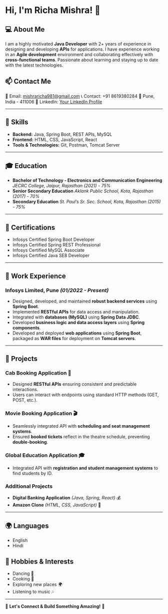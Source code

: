 # Hi, I'm Richa Mishra! 👋

## 💻 About Me
I am a highly motivated **Java Developer** with 2+ years of experience in designing and developing **APIs** for applications. I have experience working in an **Agile development** environment and collaborating effectively with **cross-functional teams**. Passionate about learning and staying up to date with the latest technologies. 

## 📫 Contact Me
📧 Email: [mishraricha981@gmail.com](mailto:mishraricha981@gmail.com) 
📞 Contact: +91 8619380284 
📍 Pune, India - 411006 
🔗 LinkedIn: [Your LinkedIn Profile](#)

---

## 🚀 Skills
- **Backend:** Java, Spring Boot, REST APIs, MySQL 
- **Frontend:** HTML, CSS, JavaScript, React 
- **Tools & Technologies:** Git, Postman, Tomcat Server 

---

## 🎓 Education
- **Bachelor of Technology - Electronics and Communication Engineering** 
 *JECRC College, Jaipur, Rajasthan (2021) - 75%* 
- **Senior Secondary Education** 
 *Aklank Public School, Kota, Rajasthan (2017) - 70%* 
- **Secondary Education** 
 *St. Paul’s Sr. Sec. School, Kota, Rajasthan (2015) - 75%* 

---

## 🎯 Certifications
- Infosys Certified Spring Boot Developer 
- Infosys Certified Spring REST Professional 
- Infosys Certified MySQL Associate 
- Infosys Certified Java SE8 Developer 

---

## 💼 Work Experience
### Infosys Limited, Pune *(01/2022 - Present)*
- Designed, developed, and maintained **robust backend services** using **Spring Boot**.
- Implemented **RESTful APIs** for data access and manipulation.
- Integrated with **databases (MySQL)** using **Spring Data JDBC**.
- Developed **business logic and data access layers** using **Spring components**.
- Developed and deployed **web applications** using **Spring Boot**, packaged as **WAR files** for deployment on **Tomcat servers**.

---

## 📂 Projects
### Cab Booking Application 🚖
- Designed **RESTful APIs** ensuring consistent and predictable interactions.
- Users can interact with endpoints using standard HTTP methods (GET, POST, etc.).

### Movie Booking Application 🎬
- Seamlessly integrated API with **scheduling and seat management systems**.
- Ensured **booked tickets** reflect in the theatre schedule, preventing **double-booking**.

### Global Education Application 🎓
- Integrated API with **registration and student management systems** to find students by ID.

### Additional Projects
- **Digital Banking Application** *(Java, Spring, React)* 💰
- **Amazon Clone** *(HTML, CSS, JavaScript)* 🛒

---

## 🌍 Languages
- English 
- Hindi 

## 🎵 Hobbies & Interests
- Dancing 💃
- Cooking 🍳
- Exploring new places 🌍
- Listening to music 🎶

---

🌟 **Let's Connect & Build Something Amazing!** 🚀
